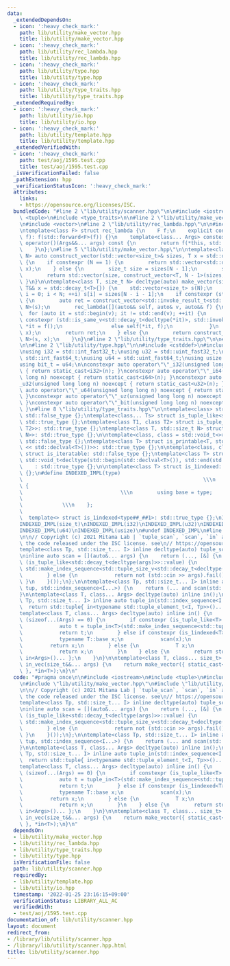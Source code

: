```yaml
---
data:
  _extendedDependsOn:
  - icon: ':heavy_check_mark:'
    path: lib/utility/make_vector.hpp
    title: lib/utility/make_vector.hpp
  - icon: ':heavy_check_mark:'
    path: lib/utility/rec_lambda.hpp
    title: lib/utility/rec_lambda.hpp
  - icon: ':heavy_check_mark:'
    path: lib/utility/type.hpp
    title: lib/utility/type.hpp
  - icon: ':heavy_check_mark:'
    path: lib/utility/type_traits.hpp
    title: lib/utility/type_traits.hpp
  _extendedRequiredBy:
  - icon: ':heavy_check_mark:'
    path: lib/utility/io.hpp
    title: lib/utility/io.hpp
  - icon: ':heavy_check_mark:'
    path: lib/utility/template.hpp
    title: lib/utility/template.hpp
  _extendedVerifiedWith:
  - icon: ':heavy_check_mark:'
    path: test/aoj/1595.test.cpp
    title: test/aoj/1595.test.cpp
  _isVerificationFailed: false
  _pathExtension: hpp
  _verificationStatusIcon: ':heavy_check_mark:'
  attributes:
    links:
    - https://opensource.org/licenses/ISC.
  bundledCode: "#line 2 \"lib/utility/scanner.hpp\"\n\n#include <iostream>\n#include\
    \ <tuple>\n#include <type_traits>\n\n#line 2 \"lib/utility/make_vector.hpp\"\n\
    \n#include <vector>\n#line 2 \"lib/utility/rec_lambda.hpp\"\n\n#include <utility>\n\
    \ntemplate<class F> struct rec_lambda {\n    F f;\n    explicit constexpr rec_lambda(F&&\
    \ f): f(std::forward<F>(f)) {}\n    template<class... Args> constexpr decltype(auto)\
    \ operator()(Args&&... args) const {\n        return f(*this, std::forward<Args>(args)...);\n\
    \    }\n};\n#line 5 \"lib/utility/make_vector.hpp\"\n\ntemplate<class T, size_t\
    \ N> auto construct_vector(std::vector<size_t>& sizes, T x = std::decay_t<T>{})\
    \ {\n    if constexpr (N == 1) {\n        return std::vector<std::decay_t<T>>(sizes[0],\
    \ x);\n    } else {\n        size_t size = sizes[N - 1];\n        sizes.pop_back();\n\
    \        return std::vector(size, construct_vector<T, N - 1>(sizes, x));\n   \
    \ }\n}\n\ntemplate<class T, size_t N> decltype(auto) make_vector(size_t(&&sizes)[N],\
    \ T&& x = std::decay_t<T>{}) {\n    std::vector<size_t> s(N);\n    for (size_t\
    \ i = 0; i < N; ++i) s[i] = sizes[N - i - 1];\n    if constexpr (std::is_invocable_v<std::decay_t<T>>)\
    \ {\n        auto ret = construct_vector<std::invoke_result_t<std::decay_t<T>>,\
    \ N>(s);\n        rec_lambda([](auto&& self, auto& v, auto&& f) {\n          \
    \  for (auto it = std::begin(v); it != std::end(v); ++it) {\n                if\
    \ constexpr (std::is_same_v<std::decay_t<decltype(*it)>, std::invoke_result_t<decltype(f)>>)\
    \ *it = f();\n                else self(*it, f);\n            }\n        })(ret,\
    \ x);\n        return ret;\n    } else {\n        return construct_vector<std::decay_t<T>,\
    \ N>(s, x);\n    }\n}\n#line 2 \"lib/utility/type_traits.hpp\"\n\n#line 6 \"lib/utility/type_traits.hpp\"\
    \n\n#line 2 \"lib/utility/type.hpp\"\n\n#include <cstddef>\n#include <cstdint>\n\
    \nusing i32 = std::int_fast32_t;\nusing u32 = std::uint_fast32_t;\nusing i64 =\
    \ std::int_fast64_t;\nusing u64 = std::uint_fast64_t;\nusing usize = std::size_t;\n\
    using bit_t = u64;\n\nconstexpr auto operator\"\"_i32(unsigned long long n) noexcept\
    \ { return static_cast<i32>(n); }\nconstexpr auto operator\"\"_i64(unsigned long\
    \ long n) noexcept { return static_cast<i64>(n); }\nconstexpr auto operator\"\"\
    _u32(unsigned long long n) noexcept { return static_cast<u32>(n); }\nconstexpr\
    \ auto operator\"\"_u64(unsigned long long n) noexcept { return static_cast<u64>(n);\
    \ }\nconstexpr auto operator\"\"_uz(unsigned long long n) noexcept { return static_cast<usize>(n);\
    \ }\nconstexpr auto operator\"\"_bit(unsigned long long n) noexcept { return static_cast<bit_t>(n);\
    \ }\n#line 8 \"lib/utility/type_traits.hpp\"\n\ntemplate<class> struct is_tuple_like:\
    \ std::false_type {};\ntemplate<class... Ts> struct is_tuple_like<std::tuple<Ts...>>:\
    \ std::true_type {};\ntemplate<class T1, class T2> struct is_tuple_like<std::pair<T1,\
    \ T2>>: std::true_type {};\ntemplate<class T, std::size_t N> struct is_tuple_like<std::array<T,\
    \ N>>: std::true_type {};\n\ntemplate<class, class = std::void_t<>> struct is_printable:\
    \ std::false_type {};\ntemplate<class T> struct is_printable<T, std::void_t<decltype(std::cout\
    \ << std::declval<T>())>>: std::true_type {};\n\ntemplate<class, class = std::void_t<>>\
    \ struct is_iteratable: std::false_type {};\ntemplate<class T> struct is_iteratable<T,\
    \ std::void_t<decltype(std::begin(std::declval<T>()), std::end(std::declval<T>()))>>\n\
    \    : std::true_type {};\n\ntemplate<class T> struct is_1indexed: std::false_type\
    \ {};\n#define INDEXED_IMPL(type)                                            \
    \                                                           \\\n    struct type##_##1\
    \ {                                                                          \
    \                                \\\n        using base = type;              \
    \                                                                            \
    \             \\\n    };                                                     \
    \                                                                      \\\n  \
    \  template<> struct is_1indexed<type##_##1>: std::true_type {};\nINDEXED_IMPL(int)\n\
    INDEXED_IMPL(size_t)\nINDEXED_IMPL(i32)\nINDEXED_IMPL(u32)\nINDEXED_IMPL(i64)\n\
    INDEXED_IMPL(u64)\nINDEXED_IMPL(usize)\n#undef INDEXED_IMPL\n#line 9 \"lib/utility/scanner.hpp\"\
    \n\n// Copyright (c) 2021 Mitama Lab | `tuple_scan`, `scan`, `in` are based on\
    \ the code released under the ISC license. see\n// https://opensource.org/licenses/ISC.\n\
    template<class Tp, std::size_t... I> inline decltype(auto) tuple_scan(Tp&, std::index_sequence<I...>);\n\
    \ninline auto scan = [](auto&... args) {\n    return (..., [&] {\n        if constexpr\
    \ (is_tuple_like<std::decay_t<decltype(args)>>::value) {\n            return tuple_scan(args,\
    \ std::make_index_sequence<std::tuple_size_v<std::decay_t<decltype(args)>>>{});\n\
    \        } else {\n            return not (std::cin >> args).fail();\n       \
    \ }\n    }());\n};\n\ntemplate<class Tp, std::size_t... I> inline auto tuple_scan(Tp&\
    \ tup, std::index_sequence<I...>) {\n    return (... and scan(std::get<I>(tup)));\n\
    }\n\ntemplate<class T, class... Args> decltype(auto) inline in();\n\ntemplate<class\
    \ Tp, std::size_t... I> inline auto tuple_in(std::index_sequence<I...>) {\n  \
    \  return std::tuple{ in<typename std::tuple_element_t<I, Tp>>()... };\n}\n\n\
    template<class T, class... Args> decltype(auto) inline in() {\n    if constexpr\
    \ (sizeof...(Args) == 0) {\n        if constexpr (is_tuple_like<T>::value) {\n\
    \            auto t = tuple_in<T>(std::make_index_sequence<std::tuple_size_v<T>>());\n\
    \            return t;\n        } else if constexpr (is_1indexed<T>::value) {\n\
    \            typename T::base x;\n            scan(x);\n            --x;\n   \
    \         return x;\n        } else {\n            T x;\n            scan(x);\n\
    \            return x;\n        }\n    } else {\n        return std::tuple{ in<T>(),\
    \ in<Args>()... };\n    }\n}\n\ntemplate<class T, class... size_t> inline auto\
    \ in_vec(size_t&&... args) {\n    return make_vector({ static_cast<usize>(args)...\
    \ }, *in<T>);\n}\n"
  code: "#pragma once\n\n#include <iostream>\n#include <tuple>\n#include <type_traits>\n\
    \n#include \"lib/utility/make_vector.hpp\"\n#include \"lib/utility/type_traits.hpp\"\
    \n\n// Copyright (c) 2021 Mitama Lab | `tuple_scan`, `scan`, `in` are based on\
    \ the code released under the ISC license. see\n// https://opensource.org/licenses/ISC.\n\
    template<class Tp, std::size_t... I> inline decltype(auto) tuple_scan(Tp&, std::index_sequence<I...>);\n\
    \ninline auto scan = [](auto&... args) {\n    return (..., [&] {\n        if constexpr\
    \ (is_tuple_like<std::decay_t<decltype(args)>>::value) {\n            return tuple_scan(args,\
    \ std::make_index_sequence<std::tuple_size_v<std::decay_t<decltype(args)>>>{});\n\
    \        } else {\n            return not (std::cin >> args).fail();\n       \
    \ }\n    }());\n};\n\ntemplate<class Tp, std::size_t... I> inline auto tuple_scan(Tp&\
    \ tup, std::index_sequence<I...>) {\n    return (... and scan(std::get<I>(tup)));\n\
    }\n\ntemplate<class T, class... Args> decltype(auto) inline in();\n\ntemplate<class\
    \ Tp, std::size_t... I> inline auto tuple_in(std::index_sequence<I...>) {\n  \
    \  return std::tuple{ in<typename std::tuple_element_t<I, Tp>>()... };\n}\n\n\
    template<class T, class... Args> decltype(auto) inline in() {\n    if constexpr\
    \ (sizeof...(Args) == 0) {\n        if constexpr (is_tuple_like<T>::value) {\n\
    \            auto t = tuple_in<T>(std::make_index_sequence<std::tuple_size_v<T>>());\n\
    \            return t;\n        } else if constexpr (is_1indexed<T>::value) {\n\
    \            typename T::base x;\n            scan(x);\n            --x;\n   \
    \         return x;\n        } else {\n            T x;\n            scan(x);\n\
    \            return x;\n        }\n    } else {\n        return std::tuple{ in<T>(),\
    \ in<Args>()... };\n    }\n}\n\ntemplate<class T, class... size_t> inline auto\
    \ in_vec(size_t&&... args) {\n    return make_vector({ static_cast<usize>(args)...\
    \ }, *in<T>);\n}\n"
  dependsOn:
  - lib/utility/make_vector.hpp
  - lib/utility/rec_lambda.hpp
  - lib/utility/type_traits.hpp
  - lib/utility/type.hpp
  isVerificationFile: false
  path: lib/utility/scanner.hpp
  requiredBy:
  - lib/utility/template.hpp
  - lib/utility/io.hpp
  timestamp: '2022-01-25 23:16:15+09:00'
  verificationStatus: LIBRARY_ALL_AC
  verifiedWith:
  - test/aoj/1595.test.cpp
documentation_of: lib/utility/scanner.hpp
layout: document
redirect_from:
- /library/lib/utility/scanner.hpp
- /library/lib/utility/scanner.hpp.html
title: lib/utility/scanner.hpp
---
```

